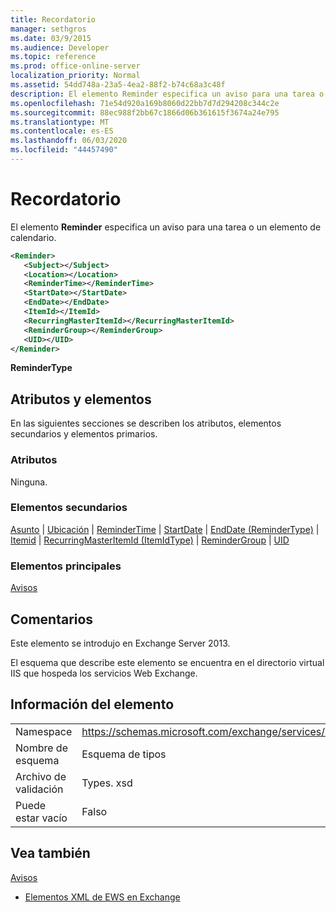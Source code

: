 ```yaml
---
title: Recordatorio
manager: sethgros
ms.date: 03/9/2015
ms.audience: Developer
ms.topic: reference
ms.prod: office-online-server
localization_priority: Normal
ms.assetid: 54dd748a-23a5-4ea2-88f2-b74c68a3c48f
description: El elemento Reminder especifica un aviso para una tarea o un elemento de calendario.
ms.openlocfilehash: 71e54d920a169b8060d22bb7d7d294208c344c2e
ms.sourcegitcommit: 88ec988f2bb67c1866d06b361615f3674a24e795
ms.translationtype: MT
ms.contentlocale: es-ES
ms.lasthandoff: 06/03/2020
ms.locfileid: "44457490"
---
```

# <a name="reminder"></a>Recordatorio

El elemento **Reminder** especifica un aviso para una tarea o un elemento de calendario. 
  
```XML
<Reminder>
   <Subject></Subject>
   <Location></Location>
   <ReminderTime></ReminderTime>
   <StartDate></StartDate>
   <EndDate></EndDate>
   <ItemId></ItemId>
   <RecurringMasterItemId></RecurringMasterItemId>
   <ReminderGroup></ReminderGroup>
   <UID></UID>
</Reminder>

```

 **ReminderType**
## <a name="attributes-and-elements"></a>Atributos y elementos

En las siguientes secciones se describen los atributos, elementos secundarios y elementos primarios.
  
### <a name="attributes"></a>Atributos

Ninguna.
  
### <a name="child-elements"></a>Elementos secundarios

[Asunto](subject.md)  |  [Ubicación](location.md)  |  [ReminderTime](remindertime.md)  |  [StartDate](startdate.md)  |  [EndDate (ReminderType)](enddate-remindertype.md)  |  [Itemid](itemid.md)  |  [RecurringMasterItemId (ItemIdType)](recurringmasteritemid-itemidtype.md)  |  [ReminderGroup](remindergroup.md)  |  [UID](uid.md)
  
### <a name="parent-elements"></a>Elementos principales

[Avisos](reminders.md)
  
## <a name="remarks"></a>Comentarios

Este elemento se introdujo en Exchange Server 2013.
  
El esquema que describe este elemento se encuentra en el directorio virtual IIS que hospeda los servicios Web Exchange.
  
## <a name="element-information"></a>Información del elemento

|||
|:-----|:-----|
|Namespace  <br/> |https://schemas.microsoft.com/exchange/services/2006/types  <br/> |
|Nombre de esquema  <br/> |Esquema de tipos  <br/> |
|Archivo de validación  <br/> |Types. xsd  <br/> |
|Puede estar vacío  <br/> |Falso  <br/> |
   
## <a name="see-also"></a>Vea también



[Avisos](reminders.md)


- [Elementos XML de EWS en Exchange](ews-xml-elements-in-exchange.md)


